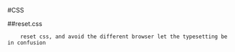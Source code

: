 #CSS

##reset.css

```
	reset css, and avoid the different browser let the typesetting be in confusion
```
